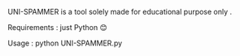 
UNI-SPAMMER is a tool solely made for educational purpose only .

Requirements : just Python 😊 

Usage :  python UNI-SPAMMER.py 
